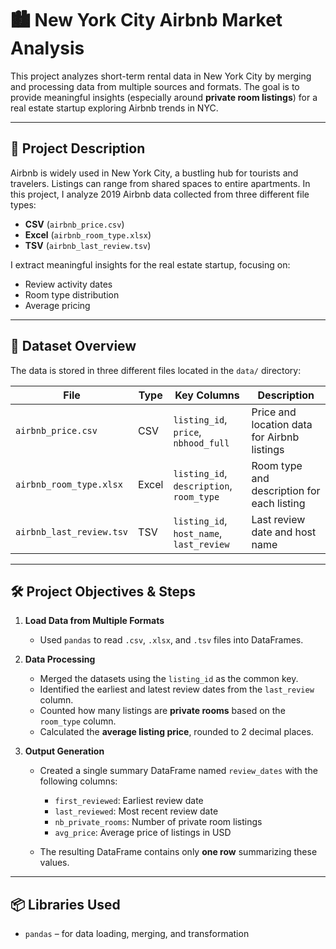 # 🏙️ New York City Airbnb Market Analysis

This project analyzes short-term rental data in New York City by merging and processing data from multiple sources and formats. The goal is to provide meaningful insights (especially around **private room listings**) for a real estate startup exploring Airbnb trends in NYC.

---

## 📄 Project Description

Airbnb is widely used in New York City, a bustling hub for tourists and travelers. Listings can range from shared spaces to entire apartments. In this project, I analyze 2019 Airbnb data collected from three different file types:

- **CSV** (`airbnb_price.csv`)
- **Excel** (`airbnb_room_type.xlsx`)
- **TSV** (`airbnb_last_review.tsv`)

I extract meaningful insights for the real estate startup, focusing on:
- Review activity dates
- Room type distribution
- Average pricing

---

## 🧾 Dataset Overview

The data is stored in three different files located in the `data/` directory:

| File | Type | Key Columns | Description |
|------|------|-------------|-------------|
| `airbnb_price.csv` | CSV | `listing_id`, `price`, `nbhood_full` | Price and location data for Airbnb listings |
| `airbnb_room_type.xlsx` | Excel | `listing_id`, `description`, `room_type` | Room type and description for each listing |
| `airbnb_last_review.tsv` | TSV | `listing_id`, `host_name`, `last_review` | Last review date and host name |

---

## 🛠️ Project Objectives & Steps

1. **Load Data from Multiple Formats**  
   - Used `pandas` to read `.csv`, `.xlsx`, and `.tsv` files into DataFrames.
   
2. **Data Processing**  
   - Merged the datasets using the `listing_id` as the common key.
   - Identified the earliest and latest review dates from the `last_review` column.
   - Counted how many listings are **private rooms** based on the `room_type` column.
   - Calculated the **average listing price**, rounded to 2 decimal places.

3. **Output Generation**  
   - Created a single summary DataFrame named `review_dates` with the following columns:
     - `first_reviewed`: Earliest review date
     - `last_reviewed`: Most recent review date
     - `nb_private_rooms`: Number of private room listings
     - `avg_price`: Average price of listings in USD

   - The resulting DataFrame contains only **one row** summarizing these values.

---

## 📦 Libraries Used

- `pandas` – for data loading, merging, and transformation

